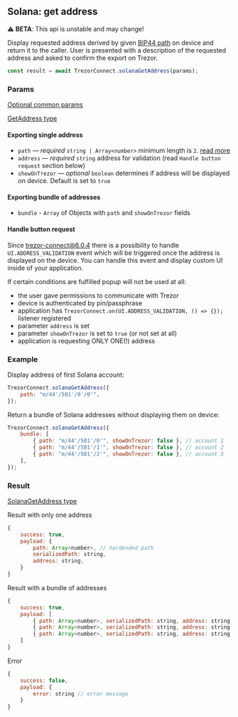 ## Solana: get address

⚠️ **BETA**: This api is unstable and may change!

Display requested address derived by given [BIP44 path](../path.md) on device and return it to the caller. User is presented with a description of the requested address and asked to confirm the export on Trezor.

```javascript
const result = await TrezorConnect.solanaGetAddress(params);
```

### Params

[Optional common params](commonParams.md)

[GetAddress type](https://github.com/trezor/trezor-suite/blob/develop/packages/connect/src/types/params.ts)

#### Exporting single address

-   `path` — _required_ `string | Array<number>` minimum length is `2`. [read more](../path.md)
-   `address` — _required_ `string` address for validation (read `Handle button request` section below)
-   `showOnTrezor` — _optional_ `boolean` determines if address will be displayed on device. Default is set to `true`

#### Exporting bundle of addresses

-   `bundle` - `Array` of Objects with `path` and `showOnTrezor` fields

#### Handle button request

Since trezor-connect@6.0.4 there is a possibility to handle `UI.ADDRESS_VALIDATION` event which will be triggered once the address is displayed on the device.
You can handle this event and display custom UI inside of your application.

If certain conditions are fulfilled popup will not be used at all:

-   the user gave permissions to communicate with Trezor
-   device is authenticated by pin/passphrase
-   application has `TrezorConnect.on(UI.ADDRESS_VALIDATION, () => {});` listener registered
-   parameter `address` is set
-   parameter `showOnTrezor` is set to `true` (or not set at all)
-   application is requesting ONLY ONE(!) address

### Example

Display address of first Solana account:

```javascript
TrezorConnect.solanaGetAddress({
    path: "m/44'/501'/0'/0'",
});
```

Return a bundle of Solana addresses without displaying them on device:

```javascript
TrezorConnect.solanaGetAddress({
    bundle: [
        { path: "m/44'/501'/0'", showOnTrezor: false }, // account 1
        { path: "m/44'/501'/1'", showOnTrezor: false }, // account 2
        { path: "m/44'/501'/2'", showOnTrezor: false }, // account 3
    ],
});
```

### Result

[SolanaGetAddress type](https://github.com/trezor/trezor-suite/blob/develop/packages/connect/src/types/api/solana/index.ts)

Result with only one address

```javascript
{
    success: true,
    payload: {
        path: Array<number>, // hardended path
        serializedPath: string,
        address: string,
    }
}
```

Result with a bundle of addresses

```javascript
{
    success: true,
    payload: [
        { path: Array<number>, serializedPath: string, address: string }, // account 1
        { path: Array<number>, serializedPath: string, address: string }, // account 2
        { path: Array<number>, serializedPath: string, address: string }  // account 3
    ]
}
```

Error

```javascript
{
    success: false,
    payload: {
        error: string // error message
    }
}
```
